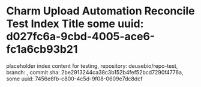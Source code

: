 # Charm Upload Automation Reconcile Test Index Title some uuid: d027fc6a-9cbd-4005-ace6-fc1a6cb93b21
 placeholder index content for testing,  repository: deusebio/repo-test,  branch: ,  commit sha: 2be2913244ca38c3b152b4fef52bcd7290f4776a,  some uuid: 7456e6fb-c800-4c5d-9f08-0609e7dc8dcf
